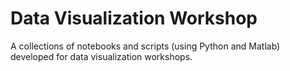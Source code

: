 # Data Visualization Workshop

A collections of notebooks and scripts (using Python and Matlab) developed for data visualization workshops.

